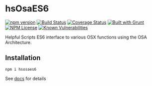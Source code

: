 hsOsaES6
========
[![npm version](https://badge.fury.io/js/hsosaes6.svg)](https://badge.fury.io/js/hsosaes6)
[![Build Status](https://travis-ci.org/HelpfulScripts/hsOsaES6.svg?branch=master)](https://travis-ci.org/HelpfulScripts/hsOsaES6)
[![Coverage Status](https://coveralls.io/repos/github/HelpfulScripts/hsOsaES6/badge.svg?branch=master)](https://coveralls.io/github/HelpfulScripts/hsOsaES6?branch=master)
[![Built with Grunt](https://cdn.gruntjs.com/builtwith.svg)](https://gruntjs.com/) 
[![NPM License](https://img.shields.io/badge/license-MIT-brightgreen.svg)](https://www.npmjs.com/package/hsosaes6) 
[![Known Vulnerabilities](https://snyk.io/test/github/HelpfulScripts/hsOsaEs6/badge.svg?targetFile=package.json)](https://snyk.io/test/github/HelpfulScripts/hsOsaEs6?targetFile=package.json)

Helpful Scripts ES6 interface to various OSX functions using the OSA Architecture.

## Installation
`npm i hsosaes6`

See [docs](https://helpfulscripts.github.io/hsOsaES6/#!/api/hsOsaes6/0) for details 
